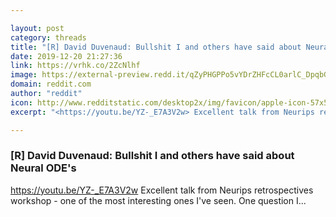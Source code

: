```yaml
---

layout: post
category: threads
title: "[R] David Duvenaud: Bullshit I and others have said about Neural ODE's"
date: 2019-12-20 21:27:36
link: https://vrhk.co/2ZcNlhf
image: https://external-preview.redd.it/qZyPHGPPo5vYDrZHFcCL0arlC_DpqbGtPrE1_CnlwOM.jpg?width=480&height=251.308900524&auto=webp&s=8315ae1c9e47b0c6ee4b59ef0e9f0f6c386792f6
domain: reddit.com
author: "reddit"
icon: http://www.redditstatic.com/desktop2x/img/favicon/apple-icon-57x57.png
excerpt: "<https://youtu.be/YZ-_E7A3V2w> Excellent talk from Neurips retrospectives workshop - one of the most interesting ones I've seen. One question I..."

---
```


### [R] David Duvenaud: Bullshit I and others have said about Neural ODE's

<https://youtu.be/YZ-_E7A3V2w> Excellent talk from Neurips retrospectives workshop - one of the most interesting ones I've seen. One question I...